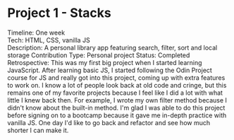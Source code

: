 # Project 1 - Stacks  
Timeline: One week  
Tech: HTML, CSS, vanilla JS  
Description: A personal library app featuring search, filter, sort and local storage
Contribution Type: Personal project
Status: Completed
Retrospective: This was my first big project when I started learning JavaScript. After learning basic JS, I started following the Odin Project course for JS and really got into this project, coming up with extra features to work on. I know a lot of people look back at old code and cringe, but this remains one of my favorite projects because I feel like I did a lot with what little I knew back then. For example, I wrote my own filter method because I didn't know about the built-in method. I'm glad I was able to do this project before signing on to a bootcamp because it gave me in-depth practice with vanilla JS. One day I'd like to go back and refactor and see how much shorter I can make it. 
